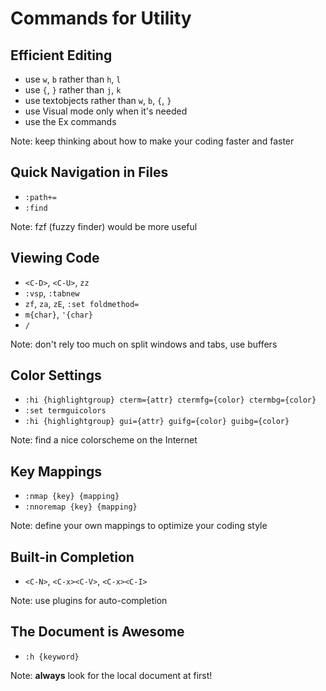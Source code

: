 # Commands for Utility

## Efficient Editing

- use `w`, `b` rather than `h`, `l`
- use `{`, `}` rather than `j`, `k`
- use textobjects rather than `w`, `b`, `{`, `}`
- use Visual mode only when it's needed
- use the Ex commands

Note: keep thinking about how to make your coding faster and faster

## Quick Navigation in Files

- `:path+=`
- `:find`

Note: fzf (fuzzy finder) would be more useful

## Viewing Code

- `<C-D>`, `<C-U>`, `zz`
- `:vsp`, `:tabnew`
- `zf`, `za`, `zE`, `:set foldmethod=`
- `m{char}`, `'{char}`
- `/`

Note: don't rely too much on split windows and tabs, use buffers

## Color Settings

- `:hi {highlightgroup} cterm={attr} ctermfg={color} ctermbg={color}`
- `:set termguicolors`
- `:hi {highlightgroup} gui={attr} guifg={color} guibg={color}`

Note: find a nice colorscheme on the Internet

## Key Mappings

- `:nmap {key} {mapping}`
- `:nnoremap {key} {mapping}`

Note: define your own mappings to optimize your coding style

## Built-in Completion

- `<C-N>`, `<C-x><C-V>`, `<C-x><C-I>`

Note: use plugins for auto-completion

## The Document is Awesome

- `:h {keyword}`

Note: **always** look for the local document at first!
